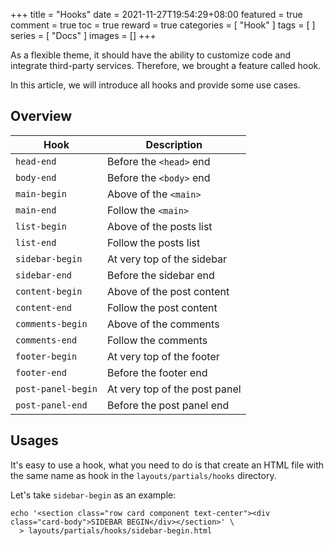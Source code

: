 +++
title = "Hooks"
date = 2021-11-27T19:54:29+08:00
featured = true
comment = true
toc = true
reward = true
categories = [
  "Hook"
]
tags = [
]
series = [
  "Docs"
]
images = []
+++

As a flexible theme, it should have the ability to customize code and integrate third-party services. Therefore, we brought a feature called hook.

In this article, we will introduce all hooks and provide some use cases.

<!--more-->

## Overview

| Hook | Description |
|---|---|
| `head-end` | Before the `<head>` end |
| `body-end` | Before the `<body>` end |
| `main-begin` | Above of the `<main>` |
| `main-end` | Follow the `<main>` |
| `list-begin` | Above of the posts list |
| `list-end` | Follow the posts list |
| `sidebar-begin` | At very top of the sidebar |
| `sidebar-end` | Before the sidebar end |
| `content-begin` | Above of the post content |
| `content-end` | Follow the post content |
| `comments-begin` | Above of the comments |
| `comments-end` | Follow the comments |
| `footer-begin` | At very top of the footer |
| `footer-end` | Before the footer end |
| `post-panel-begin` | At very top of the post panel |
| `post-panel-end` | Before the post panel end |

## Usages

It's easy to use a hook, what you need to do is that create an HTML file with the same name as hook in the `layouts/partials/hooks` directory.

Let's take `sidebar-begin` as an example:

```shell
echo '<section class="row card component text-center"><div class="card-body">SIDEBAR BEGIN</div></section>' \
  > layouts/partials/hooks/sidebar-begin.html
```
